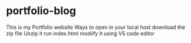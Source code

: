 # portfolio-blog
This is my Portfolio website 
Ways to open in your local host
download the zip file 
Unzip it
run index.html
modiify it using VS code editor
